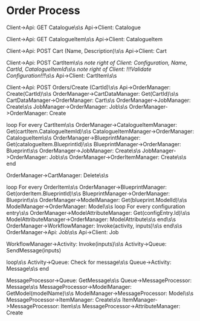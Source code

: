 # Order Process

Client->Api: GET Catalogue\s\s
Api->Client: Catalogue

Client->Api: GET CatalogueItem\s\s
Api->Client: CatalogueItem

Client->Api: POST Cart (Name, Description)\s\s
Api->Client: Cart

Client->Api: POST CartItem\s\s
_note right of Client: Configuration, Name, CartId, CatalogueItemId_\s\s
_note right of Client: !!!Validate Configuration!!!_\s\s
Api->Client: CartItem\s\s

Client->Api: POST Orders/Create (CartId)\s\s
Api->OrderManager: Create(CartId)\s\s
OrderManager->CartDataManager: Get(CartId)\s\s
CartDataManager->OrderManager: Cart\s\s
OrderManager->JobManager: Create\s\s
JobManager->OrderManager: Job\s\s
OrderManager->OrderManager: Create

loop For every CartItem\s\s
    OrderManager->CatalogueItemManager: Get(cartItem.CatalogueItemId)\s\s
    CatalogueItemManager->OrderManager: CatalogueItem\s\s
    OrderManager->BlueprintManager: Get(catalogueItem.BlueprintId)\s\s
    BlueprintManager->OrderManager: Blueprint\s\s
    OrderManager->JobManager: Create\s\s
    JobManager->OrderManager: Job\s\s
    OrderManager->OrderItemManager: Create\s\s
end

OrderManager->CartManager: Delete\s\s

loop For every OrderItem\s\s
    OrderManager->BlueprintManager: Get(orderItem.BlueprintId)\s\s
    BlueprintManager->OrderManager: Blueprint\s\s
    OrderManager->ModelManager: Get(blueprint.ModelId)\s\s
    ModelManager->OrderManager: Model\s\s
    loop For every configuration entry\s\s
        OrderManager->ModelAttributeManager: Get(configEntry.Id)\s\s
        ModelAttributeManager->OrderManager: ModelAttribute\s\s
    end\s\s
    OrderManager->WorkflowManager: Invoke(activity, inputs)\s\s
end\s\s
OrderManager->Api: Job\s\s
Api->Client: Job

WorkflowManager->Activity: Invoke(inputs)\s\s
Activity->Queue: SendMessage(inputs)


loop\s\s
    Activity->Queue: Check for message\s\s
    Queue->Activity: Message\s\s
end

MessageProcessor->Queue: GetMessage\s\s
Queue->MessageProcessor: Message\s\s
MessageProcessor->ModelManager: GetModel(modelName)\s\s
ModelManager->MessageProcessor: Model\s\s
MessageProcessor->ItemManager: Create\s\s
ItemManager->MessageProcessor: Item\s\s
MessageProcessor->AttributeManager: Create
